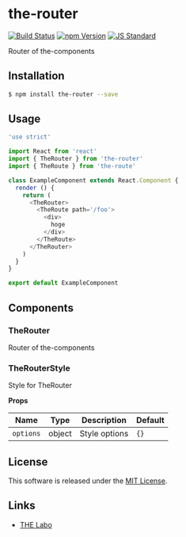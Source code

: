 the-router
==========

<!---
This file is generated by the-tmpl. Do not update manually.
--->

<!-- Badge Start -->
<a name="badges"></a>

[![Build Status][bd_travis_shield_url]][bd_travis_url]
[![npm Version][bd_npm_shield_url]][bd_npm_url]
[![JS Standard][bd_standard_shield_url]][bd_standard_url]

[bd_repo_url]: https://github.com/the-labo/the-router
[bd_travis_url]: http://travis-ci.org/the-labo/the-router
[bd_travis_shield_url]: http://img.shields.io/travis/the-labo/the-router.svg?style=flat
[bd_travis_com_url]: http://travis-ci.com/the-labo/the-router
[bd_travis_com_shield_url]: https://api.travis-ci.com/the-labo/the-router.svg?token=
[bd_license_url]: https://github.com/the-labo/the-router/blob/master/LICENSE
[bd_npm_url]: http://www.npmjs.org/package/the-router
[bd_npm_shield_url]: http://img.shields.io/npm/v/the-router.svg?style=flat
[bd_standard_url]: http://standardjs.com/
[bd_standard_shield_url]: https://img.shields.io/badge/code%20style-standard-brightgreen.svg

<!-- Badge End -->


<!-- Description Start -->
<a name="description"></a>

Router of the-components

<!-- Description End -->


<!-- Overview Start -->
<a name="overview"></a>



<!-- Overview End -->


<!-- Sections Start -->
<a name="sections"></a>

<!-- Section from "doc/guides/01.Installation.md.hbs" Start -->

<a name="section-doc-guides-01-installation-md"></a>

Installation
-----

```bash
$ npm install the-router --save
```


<!-- Section from "doc/guides/01.Installation.md.hbs" End -->

<!-- Section from "doc/guides/02.Usage.md.hbs" Start -->

<a name="section-doc-guides-02-usage-md"></a>

Usage
---------

```javascript
'use strict'

import React from 'react'
import { TheRouter } from 'the-router'
import { TheRoute } from 'the-route'

class ExampleComponent extends React.Component {
  render () {
    return (
      <TheRouter>
        <TheRoute path='/foo'>
          <div>
            hoge
          </div>
        </TheRoute>
      </TheRouter>
    )
  }
}

export default ExampleComponent

```


<!-- Section from "doc/guides/02.Usage.md.hbs" End -->

<!-- Section from "doc/guides/03.Components.md.hbs" Start -->

<a name="section-doc-guides-03-components-md"></a>

Components
-----------

### TheRouter

Router of the-components


### TheRouterStyle

Style for TheRouter

**Props**

| Name | Type | Description | Default |
| --- | --- | ---- | ---- |
| `options` | object  | Style options | `{}` |



<!-- Section from "doc/guides/03.Components.md.hbs" End -->


<!-- Sections Start -->


<!-- LICENSE Start -->
<a name="license"></a>

License
-------
This software is released under the [MIT License](https://github.com/the-labo/the-router/blob/master/LICENSE).

<!-- LICENSE End -->


<!-- Links Start -->
<a name="links"></a>

Links
------

+ [THE Labo][t_h_e_labo_url]

[t_h_e_labo_url]: https://github.com/the-labo

<!-- Links End -->
